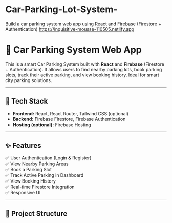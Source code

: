 # Car-Parking-Lot-System- 
Build a car parking system web app using React and Firebase (Firestore + Authentication) https://inquisitive-mousse-110505.netlify.app

# 🚗 Car Parking System Web App

This is a smart Car Parking System built with **React** and **Firebase** (Firestore + Authentication). It allows users to find nearby parking lots, book parking slots, track their active parking, and view booking history. Ideal for smart city parking solutions.

---

## 🧰 Tech Stack

- **Frontend:** React, React Router, Tailwind CSS (optional)
- **Backend:** Firebase Firestore, Firebase Authentication
- **Hosting (optional):** Firebase Hosting

---

## ✨ Features

✅ User Authentication (Login & Register)  
✅ View Nearby Parking Areas  
✅ Book a Parking Slot  
✅ Track Active Parking in Dashboard  
✅ View Booking History  
✅ Real-time Firestore Integration  
✅ Responsive UI  

---

## 🔧 Project Structure

